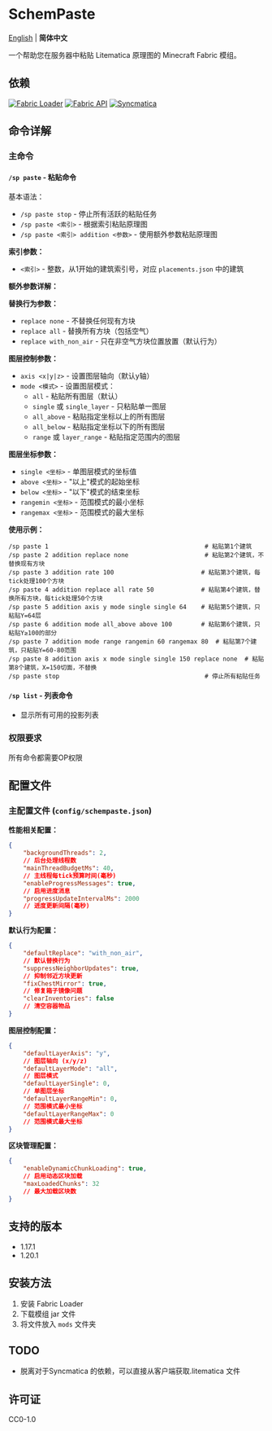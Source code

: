 # SchemPaste

[English](README.md) | **简体中文**

一个帮助您在服务器中粘贴 Litematica 原理图的 Minecraft Fabric 模组。

## 依赖

[![Fabric Loader](https://img.shields.io/badge/Fabric%20Loader-0.14.8+-brightgreen?style=flat-square&logo=fabricmc&logoColor=white)](https://fabricmc.net/)
[![Fabric API](https://img.shields.io/badge/Fabric%20API-Required-orange?style=flat-square&logo=fabricmc&logoColor=white)](https://github.com/FabricMC/fabric)
[![Syncmatica](https://img.shields.io/badge/Syncmatica-Required-blue?style=flat-square&logo=minecraft&logoColor=white)](https://github.com/End-Tech/syncmatica)

## 命令详解

### 主命令

#### `/sp paste` - 粘贴命令

基本语法：

- `/sp paste stop` - 停止所有活跃的粘贴任务
- `/sp paste <索引>` - 根据索引粘贴原理图
- `/sp paste <索引> addition <参数>` - 使用额外参数粘贴原理图

**索引参数：**

- `<索引>` - 整数，从1开始的建筑索引号，对应 `placements.json` 中的建筑

**额外参数详解：**

**替换行为参数：**

- `replace none` - 不替换任何现有方块
- `replace all` - 替换所有方块（包括空气）
- `replace with_non_air` - 只在非空气方块位置放置（默认行为）

**图层控制参数：**

- `axis <x|y|z>` - 设置图层轴向（默认y轴）
- `mode <模式>` - 设置图层模式：
    - `all` - 粘贴所有图层（默认）
    - `single` 或 `single_layer` - 只粘贴单一图层
    - `all_above` - 粘贴指定坐标以上的所有图层
    - `all_below` - 粘贴指定坐标以下的所有图层
    - `range` 或 `layer_range` - 粘贴指定范围内的图层

**图层坐标参数：**

- `single <坐标>` - 单图层模式的坐标值
- `above <坐标>` - "以上"模式的起始坐标
- `below <坐标>` - "以下"模式的结束坐标
- `rangemin <坐标>` - 范围模式的最小坐标
- `rangemax <坐标>` - 范围模式的最大坐标

**使用示例：**

```
/sp paste 1                                           # 粘贴第1个建筑
/sp paste 2 addition replace none                     # 粘贴第2个建筑，不替换现有方块
/sp paste 3 addition rate 100                        # 粘贴第3个建筑，每tick处理100个方块
/sp paste 4 addition replace all rate 50             # 粘贴第4个建筑，替换所有方块，每tick处理50个方块
/sp paste 5 addition axis y mode single single 64    # 粘贴第5个建筑，只粘贴Y=64层
/sp paste 6 addition mode all_above above 100        # 粘贴第6个建筑，只粘贴Y≥100的部分
/sp paste 7 addition mode range rangemin 60 rangemax 80  # 粘贴第7个建筑，只粘贴Y=60-80范围
/sp paste 8 addition axis x mode single single 150 replace none  # 粘贴第8个建筑，X=150切面，不替换
/sp paste stop                                        # 停止所有粘贴任务
```

#### `/sp list` - 列表命令

- 显示所有可用的投影列表

### 权限要求

所有命令都需要OP权限

## 配置文件

### 主配置文件 (`config/schempaste.json`)

**性能相关配置：**

```json
{
    "backgroundThreads": 2,
    // 后台处理线程数
    "mainThreadBudgetMs": 40,
    // 主线程每tick预算时间(毫秒)
    "enableProgressMessages": true,
    // 启用进度消息
    "progressUpdateIntervalMs": 2000
    // 进度更新间隔(毫秒)
}
```

**默认行为配置：**

```json
{
    "defaultReplace": "with_non_air",
    // 默认替换行为
    "suppressNeighborUpdates": true,
    // 抑制邻近方块更新
    "fixChestMirror": true,
    // 修复箱子镜像问题
    "clearInventories": false
    // 清空容器物品
}
```

**图层控制配置：**

```json
{
    "defaultLayerAxis": "y",
    // 图层轴向 (x/y/z)
    "defaultLayerMode": "all",
    // 图层模式
    "defaultLayerSingle": 0,
    // 单图层坐标
    "defaultLayerRangeMin": 0,
    // 范围模式最小坐标
    "defaultLayerRangeMax": 0
    // 范围模式最大坐标
}
```

**区块管理配置：**

```json
{
    "enableDynamicChunkLoading": true,
    // 启用动态区块加载
    "maxLoadedChunks": 32
    // 最大加载区块数
}
```

## 支持的版本

- 1.17.1
- 1.20.1

## 安装方法

1. 安装 Fabric Loader
2. 下载模组 jar 文件
3. 将文件放入 `mods` 文件夹

## TODO

- 脱离对于Syncmatica 的依赖，可以直接从客户端获取.litematica 文件

## 许可证

CC0-1.0
